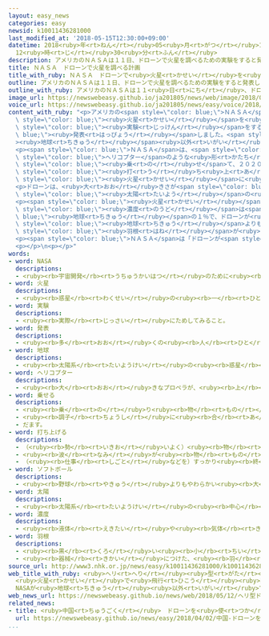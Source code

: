 ```yaml
---
layout: easy_news
categories: easy
newsid: k10011436281000
last_modified_at: '2018-05-15T12:30:00+09:00'
datetime: 2018<ruby>年<rt>ねん</rt></ruby>05<ruby>月<rt>がつ</rt></ruby>15<ruby>日<rt>にち</rt></ruby>
  12<ruby>時<rt>じ</rt></ruby>30<ruby>分<rt>ふん</rt></ruby>
description: アメリカのＮＡＳＡは１１日、ドローンで火星を調べるための実験をすると発表しました。
title: ＮＡＳＡ　ドローンで火星を調べる計画
title_with_ruby: ＮＡＳＡ　ドローンで<ruby>火星<rt>かせい</rt></ruby>を<ruby>調<rt>しら</rt></ruby>べる<ruby>計画<rt>けいかく</rt></ruby>
outline: アメリカのＮＡＳＡは１１日、ドローンで火星を調べるための実験をすると発表しました。
outline_with_ruby: アメリカのＮＡＳＡは１１<ruby>日<rt>にち</rt></ruby>、ドローンで<ruby>火星<rt>かせい</rt></ruby>を<ruby>調<rt>しら</rt></ruby>べるための<ruby>実験<rt>じっけん</rt></ruby>をすると<ruby>発表<rt>はっぴょう</rt></ruby>しました。
image_url: https://newswebeasy.github.io/ja201805/news/web/image/2018/05/12/K10011436281_1805122055_1805122100_01_03.jpg
voice_url: https://newswebeasy.github.io/ja201805/news/easy/voice/2018/05/15/k10011436281000.mp4
content_with_ruby: "<p>アメリカの<span style=\"color: blue;\">ＮＡＳＡ</span>は１１<ruby>日<rt>にち</rt></ruby>、ドローンで<span\
  \ style=\"color: blue;\"><ruby>火星<rt>かせい</rt></ruby></span>を<ruby>調<rt>しら</rt></ruby>べるための<span\
  \ style=\"color: blue;\"><ruby>実験<rt>じっけん</rt></ruby></span>をすると<span style=\"color:\
  \ blue;\"><ruby>発表<rt>はっぴょう</rt></ruby></span>しました。<span style=\"color: blue;\"\
  ><ruby>地球<rt>ちきゅう</rt></ruby></span><ruby>以外<rt>いがい</rt></ruby>でドローンが<ruby>飛<rt>と</rt></ruby>ぶのは<ruby>初<rt>はじ</rt></ruby>めてです。</p>\n\
  <p><span style=\"color: blue;\">ＮＡＳＡ</span>は、<span style=\"color: blue;\"><ruby>火星<rt>かせい</rt></ruby></span>を<ruby>調<rt>しら</rt></ruby>べるための<ruby>車<rt>くるま</rt></ruby>に<span\
  \ style=\"color: blue;\">ヘリコプター</span>のような<ruby>形<rt>かたち</rt></ruby>のドローンを<span\
  \ style=\"color: blue;\"><ruby>乗<rt>の</rt></ruby>せ</span>て、２０２０<ruby>年<rt>ねん</rt></ruby>７<ruby>月<rt>がつ</rt></ruby>に<span\
  \ style=\"color: blue;\"><ruby>打<rt>う</rt></ruby>ち<ruby>上<rt>あ</rt></ruby>げ</span>ます。２０２１<ruby>年<rt>ねん</rt></ruby>２<ruby>月<rt>がつ</rt></ruby>に<span\
  \ style=\"color: blue;\"><ruby>火星<rt>かせい</rt></ruby></span>に<ruby>着<rt>つ</rt></ruby>く<ruby>予定<rt>よてい</rt></ruby>です。</p>\n\
  <p>ドローンは、<ruby>大<rt>おお</rt></ruby>きさが<span style=\"color: blue;\">ソフトボール</span>ぐらいで、<ruby>重<rt>おも</rt></ruby>さが１．８ｋｇぐらいです。<span\
  \ style=\"color: blue;\"><ruby>太陽<rt>たいよう</rt></ruby></span>の<ruby>光<rt>ひかり</rt></ruby>から<ruby>電気<rt>でんき</rt></ruby>をつくって<ruby>飛<rt>と</rt></ruby>びます。</p>\n\
  <p><span style=\"color: blue;\"><ruby>火星<rt>かせい</rt></ruby></span>の<ruby>空気<rt>くうき</rt></ruby>の<span\
  \ style=\"color: blue;\"><ruby>濃度<rt>のうど</rt></ruby></span>は<span style=\"color:\
  \ blue;\"><ruby>地球<rt>ちきゅう</rt></ruby></span>の１％で、ドローンが<ruby>飛<rt>と</rt></ruby>びにくいため、<span\
  \ style=\"color: blue;\"><ruby>地球<rt>ちきゅう</rt></ruby></span>よりも１０<ruby>倍<rt>ばい</rt></ruby><ruby>速<rt>はや</rt></ruby>く<span\
  \ style=\"color: blue;\"><ruby>羽根<rt>はね</rt></ruby></span>が<ruby>回<rt>まわ</rt></ruby>るようにします。</p>\n\
  <p><span style=\"color: blue;\">ＮＡＳＡ</span>は「ドローンが<span style=\"color: blue;\"><ruby>火星<rt>かせい</rt></ruby></span>で<ruby>飛<rt>と</rt></ruby>ぶことができたら、<ruby>車<rt>くるま</rt></ruby>では<ruby>行<rt>い</rt></ruby>くことができない<ruby>場所<rt>ばしょ</rt></ruby>も<ruby>調<rt>しら</rt></ruby>べることができると<ruby>考<rt>かんが</rt></ruby>えています」と<ruby>話<rt>はな</rt></ruby>しています。</p>\n\
  <p></p>\n<p></p>"
words:
- word: NASA
  descriptions:
  - <ruby><rb>宇宙開発</rb><rt>うちゅうかいはつ</rt></ruby>のために<ruby><rb>作</rb><rt>つく</rt></ruby>られた、アメリカ<ruby><rb>政府</rb><rt>せいふ</rt></ruby>の<ruby><rb>機関</rb><rt>きかん</rt></ruby>。スペースシャトルの<ruby><rb>開発</rb><rt>かいはつ</rt></ruby>などをする。
- word: 火星
  descriptions:
  - <ruby><rb>惑星</rb><rt>わくせい</rt></ruby>の<ruby><rb>一</rb><rt>ひと</rt></ruby>つ。<ruby><rb>太陽</rb><rt>たいよう</rt></ruby>から<ruby><rb>四番</rb><rt>よばん</rt></ruby>めの<ruby><rb>星</rb><rt>ほし</rt></ruby>。<ruby><rb>星</rb><rt>ほし</rt></ruby>の<ruby><rb>色</rb><rt>いろ</rt></ruby>は<ruby><rb>赤</rb><rt>あか</rt></ruby>く<ruby><rb>見</rb><rt>み</rt></ruby>え、<ruby><rb>衛星</rb><rt>えいせい</rt></ruby>が<ruby><rb>二</rb><rt>ふた</rt></ruby>つある。
- word: 実験
  descriptions:
  - <ruby><rb>実際</rb><rt>じっさい</rt></ruby>にためしてみること。
- word: 発表
  descriptions:
  - <ruby><rb>多</rb><rt>おお</rt></ruby>くの<ruby><rb>人</rb><rt>ひと</rt></ruby>に<ruby><rb>広</rb><rt>ひろ</rt></ruby>く<ruby><rb>知</rb><rt>し</rt></ruby>らせること。
- word: 地球
  descriptions:
  - <ruby><rb>太陽系</rb><rt>たいようけい</rt></ruby>の<ruby><rb>惑星</rb><rt>わくせい</rt></ruby>の<ruby><rb>一</rb><rt>ひと</rt></ruby>つ。<ruby><rb>太陽</rb><rt>たいよう</rt></ruby>から<ruby><rb>３番</rb><rt>さんばん</rt></ruby>めの<ruby><rb>星</rb><rt>ほし</rt></ruby>で、わたしたちが<ruby><rb>住</rb><rt>す</rt></ruby>んでいる<ruby><rb>天体</rb><rt>てんたい</rt></ruby>。<ruby><rb>自分</rb><rt>じぶん</rt></ruby>で<ruby><rb>回</rb><rt>まわ</rt></ruby>りながら（<ruby><rb>自転</rb><rt>じてん</rt></ruby>）、さらに<ruby><rb>太陽</rb><rt>たいよう</rt></ruby>の<ruby><rb>周</rb><rt>まわ</rt></ruby>りを３６５<ruby><rb>日</rb><rt>にち</rt></ruby>で<ruby><rb>回</rb><rt>まわ</rt></ruby>っている（<ruby><rb>公転</rb><rt>こうてん</rt></ruby>）。
- word: ヘリコプター
  descriptions:
  - <ruby><rb>大</rb><rt>おお</rt></ruby>きなプロペラが、<ruby><rb>上</rb><rt>うえ</rt></ruby>に<ruby><rb>取</rb><rt>と</rt></ruby>りつけてあり、まっすぐ<ruby><rb>上</rb><rt>うえ</rt></ruby>に<ruby><rb>飛</rb><rt>と</rt></ruby>び<ruby><rb>上</rb><rt>あ</rt></ruby>がったり、<ruby><rb>空中</rb><rt>くうちゅう</rt></ruby>にとまったりできる<ruby><rb>航空機</rb><rt>こうくうき</rt></ruby>。ヘリ。
- word: 乗せる
  descriptions:
  - <ruby><rb>乗</rb><rt>の</rt></ruby>り<ruby><rb>物</rb><rt>もの</rt></ruby>や<ruby><rb>動物</rb><rt>どうぶつ</rt></ruby>などに<ruby><rb>人</rb><rt>ひと</rt></ruby>や<ruby><rb>物</rb><rt>もの</rt></ruby>を<ruby><rb>積</rb><rt>つ</rt></ruby>む。
  - <ruby><rb>調子</rb><rt>ちょうし</rt></ruby>に<ruby><rb>合</rb><rt>あ</rt></ruby>わせる。
  - だます。
- word: 打ち上げる
  descriptions:
  - （<ruby><rb>勢</rb><rt>いきお</rt></ruby>いよく）<ruby><rb>物</rb><rt>もの</rt></ruby>を<ruby><rb>空中</rb><rt>くうちゅう</rt></ruby>に<ruby><rb>上</rb><rt>あ</rt></ruby>げる。
  - <ruby><rb>波</rb><rt>なみ</rt></ruby>が<ruby><rb>物</rb><rt>もの</rt></ruby>を<ruby><rb>陸</rb><rt>りく</rt></ruby>に<ruby><rb>運</rb><rt>はこ</rt></ruby>び<ruby><rb>上</rb><rt>あ</rt></ruby>げる。
  - （<ruby><rb>仕事</rb><rt>しごと</rt></ruby>などを）すっかり<ruby><rb>終</rb><rt>お</rt></ruby>える。
- word: ソフトボール
  descriptions:
  - <ruby><rb>野球</rb><rt>やきゅう</rt></ruby>よりもやわらかい<ruby><rb>大</rb><rt>おお</rt></ruby>きなボールを<ruby><rb>使</rb><rt>つか</rt></ruby>う、<ruby><rb>野球</rb><rt>やきゅう</rt></ruby>と<ruby><rb>似</rb><rt>に</rt></ruby>た<ruby><rb>競技</rb><rt>きょうぎ</rt></ruby>。また、そのボール。ソフト。
- word: 太陽
  descriptions:
  - <ruby><rb>太陽系</rb><rt>たいようけい</rt></ruby>の<ruby><rb>中心</rb><rt>ちゅうしん</rt></ruby>で<ruby><rb>高</rb><rt>たか</rt></ruby>い<ruby><rb>熱</rb><rt>ねつ</rt></ruby>と<ruby><rb>光</rb><rt>ひかり</rt></ruby>を<ruby><rb>出</rb><rt>だ</rt></ruby>している<ruby><rb>星</rb><rt>ほし</rt></ruby>。<ruby><rb>地球</rb><rt>ちきゅう</rt></ruby>に<ruby><rb>熱</rb><rt>ねつ</rt></ruby>や<ruby><rb>光</rb><rt>ひかり</rt></ruby>をあたえ、<ruby><rb>生物</rb><rt>せいぶつ</rt></ruby>を<ruby><rb>育</rb><rt>そだ</rt></ruby>てる。お<ruby><rb>日</rb><rt>ひ</rt></ruby>さま。
- word: 濃度
  descriptions:
  - <ruby><rb>液体</rb><rt>えきたい</rt></ruby>や<ruby><rb>気体</rb><rt>きたい</rt></ruby>のこい、うすいの<ruby><rb>度合</rb><rt>どあ</rt></ruby>い。
- word: 羽根
  descriptions:
  - <ruby><rb>黒</rb><rt>くろ</rt></ruby>い<ruby><rb>小</rb><rt>ちい</rt></ruby>さな<ruby><rb>玉</rb><rt>たま</rt></ruby>に<ruby><rb>鳥</rb><rt>とり</rt></ruby>の<ruby><rb>羽</rb><rt>はね</rt></ruby>をつけて、<ruby><rb>羽子板</rb><rt>はごいた</rt></ruby>でつくもの。<ruby><rb>羽子</rb><rt>はご</rt></ruby>。
  - <ruby><rb>器械</rb><rt>きかい</rt></ruby>につけた、<ruby><rb>羽</rb><rt>はね</rt></ruby>の<ruby><rb>形</rb><rt>かたち</rt></ruby>をしたもの。
source_url: http://www3.nhk.or.jp/news/easy/k10011436281000/k10011436281000.html
web_title_with_ruby: <ruby>ヘリ<rt>へり</rt></ruby><ruby>型<rt>がた</rt></ruby><ruby>ドローン<rt>どろーん</rt></ruby>
  <ruby>火星<rt>かせい</rt></ruby>で<ruby>飛行<rt>ひこう</rt></ruby><ruby>実験<rt>じっけん</rt></ruby>へ
  NASAが<ruby>地球<rt>ちきゅう</rt></ruby><ruby>以外<rt>いがい</rt></ruby>で<ruby>初<rt>はつ</rt></ruby>
web_news_url: https://newswebeasy.github.io/news/web/2018/05/12/ヘリ型ドローン-火星で飛行実験へ-NASAが地球以外で初
related_news:
- title: <ruby>中国<rt>ちゅうごく</rt></ruby>　ドローンを<ruby>使<rt>つか</rt></ruby>って<ruby>香港<rt>ほんこん</rt></ruby>からスマートフォンを<ruby>密輸<rt>みつゆ</rt></ruby>
  url: https://newswebeasy.github.io/news/easy/2018/04/02/中国-ドローンを使って香港からスマートフォンを密輸
...
```

